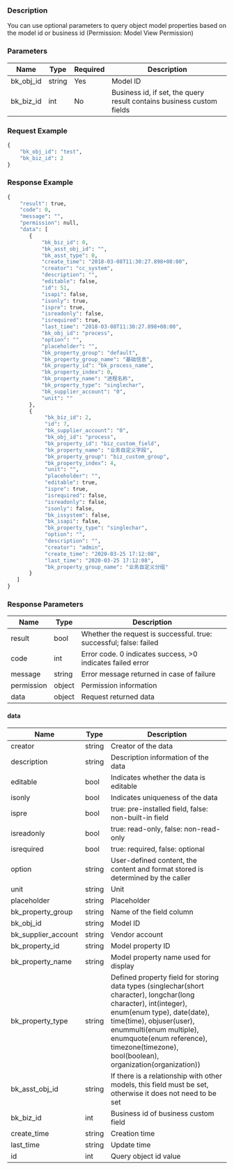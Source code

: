 ### Description

You can use optional parameters to query object model properties based on the model id or business id (Permission: Model
View Permission)

### Parameters

| Name      | Type   | Required | Description                                                           |
|-----------|--------|----------|-----------------------------------------------------------------------|
| bk_obj_id | string | Yes      | Model ID                                                              |
| bk_biz_id | int    | No       | Business id, if set, the query result contains business custom fields |

### Request Example

```python
{
    "bk_obj_id": "test",
    "bk_biz_id": 2
}
```

### Response Example

```python
{
    "result": true,
    "code": 0,
    "message": "",
    "permission": null,
    "data": [
       {
           "bk_biz_id": 0,
           "bk_asst_obj_id": "",
           "bk_asst_type": 0,
           "create_time": "2018-03-08T11:30:27.898+08:00",
           "creator": "cc_system",
           "description": "",
           "editable": false,
           "id": 51,
           "isapi": false,
           "isonly": true,
           "ispre": true,
           "isreadonly": false,
           "isrequired": true,
           "last_time": "2018-03-08T11:30:27.898+08:00",
           "bk_obj_id": "process",
           "option": "",
           "placeholder": "",
           "bk_property_group": "default",
           "bk_property_group_name": "基础信息",
           "bk_property_id": "bk_process_name",
           "bk_property_index": 0,
           "bk_property_name": "进程名称",
           "bk_property_type": "singlechar",
           "bk_supplier_account": "0",
           "unit": ""
       },
       {
            "bk_biz_id": 2,
            "id": 7,
            "bk_supplier_account": "0",
            "bk_obj_id": "process",
            "bk_property_id": "biz_custom_field",
            "bk_property_name": "业务自定义字段",
            "bk_property_group": "biz_custom_group",
            "bk_property_index": 4,
            "unit": "",
            "placeholder": "",
            "editable": true,
            "ispre": true,
            "isrequired": false,
            "isreadonly": false,
            "isonly": false,
            "bk_issystem": false,
            "bk_isapi": false,
            "bk_property_type": "singlechar",
            "option": "",
            "description": "",
            "creator": "admin",
            "create_time": "2020-03-25 17:12:08",
            "last_time": "2020-03-25 17:12:08",
            "bk_property_group_name": "业务自定义分组"
       }
   ]
}
```

### Response Parameters

| Name       | Type   | Description                                                        |
|------------|--------|--------------------------------------------------------------------|
| result     | bool   | Whether the request is successful. true: successful; false: failed |
| code       | int    | Error code. 0 indicates success, >0 indicates failed error         |
| message    | string | Error message returned in case of failure                          |
| permission | object | Permission information                                             |
| data       | object | Request returned data                                              |

#### data

| Name                | Type   | Description                                                                                                                                                                                                                                                                                     |
|---------------------|--------|-------------------------------------------------------------------------------------------------------------------------------------------------------------------------------------------------------------------------------------------------------------------------------------------------|
| creator             | string | Creator of the data                                                                                                                                                                                                                                                                             |
| description         | string | Description information of the data                                                                                                                                                                                                                                                             |
| editable            | bool   | Indicates whether the data is editable                                                                                                                                                                                                                                                          |
| isonly              | bool   | Indicates uniqueness of the data                                                                                                                                                                                                                                                                |
| ispre               | bool   | true: pre-installed field, false: non-built-in field                                                                                                                                                                                                                                            |
| isreadonly          | bool   | true: read-only, false: non-read-only                                                                                                                                                                                                                                                           |
| isrequired          | bool   | true: required, false: optional                                                                                                                                                                                                                                                                 |
| option              | string | User-defined content, the content and format stored is determined by the caller                                                                                                                                                                                                                 |
| unit                | string | Unit                                                                                                                                                                                                                                                                                            |
| placeholder         | string | Placeholder                                                                                                                                                                                                                                                                                     |
| bk_property_group   | string | Name of the field column                                                                                                                                                                                                                                                                        |
| bk_obj_id           | string | Model ID                                                                                                                                                                                                                                                                                        |
| bk_supplier_account | string | Vendor account                                                                                                                                                                                                                                                                                  |
| bk_property_id      | string | Model property ID                                                                                                                                                                                                                                                                               |
| bk_property_name    | string | Model property name used for display                                                                                                                                                                                                                                                            |
| bk_property_type    | string | Defined property field for storing data types (singlechar(short character), longchar(long character), int(integer), enum(enum type), date(date), time(time), objuser(user), enummulti(enum multiple), enumquote(enum reference), timezone(timezone), bool(boolean), organization(organization)) |
| bk_asst_obj_id      | string | If there is a relationship with other models, this field must be set, otherwise it does not need to be set                                                                                                                                                                                      |
| bk_biz_id           | int    | Business id of business custom field                                                                                                                                                                                                                                                            |
| create_time         | string | Creation time                                                                                                                                                                                                                                                                                   |
| last_time           | string | Update time                                                                                                                                                                                                                                                                                     |
| id                  | int    | Query object id value                                                                                                                                                                                                                                                                           |
